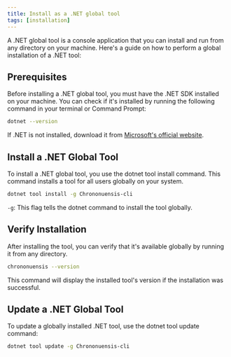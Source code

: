 ```yaml
---
title: Install as a .NET global tool
tags: [installation]
---
```

A .NET global tool is a console application that you can install and run from any directory on your machine. Here's a guide on how to perform a global installation of a .NET tool:

## Prerequisites

Before installing a .NET global tool, you must have the .NET SDK installed on your machine. You can check if it's installed by running the following command in your terminal or Command Prompt:

```bash
dotnet --version
```

If .NET is not installed, download it from [Microsoft's official website](https://dotnet.microsoft.com/download/dotnet).

## Install a .NET Global Tool

To install a .NET global tool, you use the dotnet tool install command. This command installs a tool for all users globally on your system.

```bash
dotnet tool install -g Chrononuensis-cli
```

`-g`: This flag tells the dotnet command to install the tool globally.

## Verify Installation

After installing the tool, you can verify that it's available globally by running it from any directory.

```bash
chrononuensis --version
```

This command will display the installed tool's version if the installation was successful.

## Update a .NET Global Tool

To update a globally installed .NET tool, use the dotnet tool update command:

```bash
dotnet tool update -g Chrononuensis-cli
```
